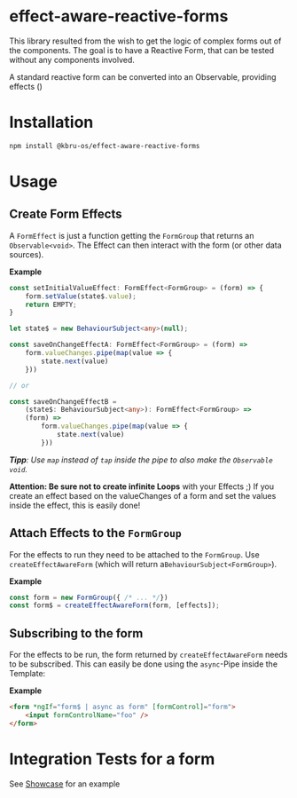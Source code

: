 # effect-aware-reactive-forms

This library resulted from the wish to get the logic of complex forms out of the components. The goal is to have a Reactive Form, that can be tested without any components involved.

A standard reactive form can be converted into an Observable, providing effects ()

# Installation

```bash
npm install @kbru-os/effect-aware-reactive-forms
```

# Usage

## Create Form Effects

A `FormEffect` is just a function getting the `FormGroup` that returns an `Observable<void>`. The Effect can then interact with the form (or other data sources).

**Example**

```typescript
const setInitialValueEffect: FormEffect<FormGroup> = (form) => {
    form.setValue(state$.value);
    return EMPTY;
}

let state$ = new BehaviourSubject<any>(null);

const saveOnChangeEffectA: FormEffect<FormGroup> = (form) =>
    form.valueChanges.pipe(map(value => {
        state.next(value)
    }))

// or

const saveOnChangeEffectB = 
    (state$: BehaviourSubject<any>): FormEffect<FormGroup> => 
    (form) =>
        form.valueChanges.pipe(map(value => {
            state.next(value)
        }))

```

_**Tipp**: Use `map` instead of `tap` inside the pipe to also make the `Observable` `void`._

**Attention: Be sure not to create infinite Loops** with your Effects ;) If you create an effect based on the valueChanges of a form and set the values inside the effect, this is easily done!

## Attach Effects to the `FormGroup`

For the effects to run they need to be attached to the `FormGroup`. Use `createEffectAwareForm` (which will return a`BehaviourSubject<FormGroup>`).

**Example**

```typescript
const form = new FormGroup({ /* ... */})
const form$ = createEffectAwareForm(form, [effects]);
```

## Subscribing to the form

For the effects to be run, the form returned by `createEffectAwareForm` needs to be subscribed. This can easily be done using the `async`-Pipe inside the Template:

**Example**

```html
<form *ngIf="form$ | async as form" [formControl]="form">
    <input formControlName="foo" />
</form>
```

# Integration Tests for a form

See [Showcase](https://github.com/karsten-bruckmann/kbru-os/tree/main/libs/showcases/effect-aware-reactive-forms/src/lib/core/form-builders/my-form/my.form-builder.spec.ts) for an example
